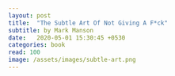 ```yaml
---
layout: post
title:  "The Subtle Art Of Not Giving A F*ck"
subtitle: by Mark Manson
date:   2020-05-01 15:30:45 +0530
categories: book
read: 100
image: /assets/images/subtle-art.png
---
```

